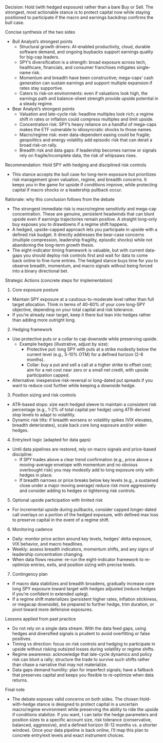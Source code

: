 Decision: Hold (with hedged exposure) rather than a bare Buy or Sell. The strongest, most actionable stance is to protect capital now while staying positioned to participate if the macro and earnings backdrop confirms the bull case.

Concise synthesis of the two sides
- Bull Analyst’s strongest points
  - Structural growth drivers: AI-enabled productivity, cloud, durable software demand, and ongoing buybacks support earnings quality for big-cap leaders.
  - SPY’s diversification is a strength: broad exposure across tech, healthcare, financials, and consumer franchises mitigates single-name risk.
  - Momentum and breadth have been constructive; mega-caps’ cash generation can sustain earnings and support multiple expansion if rates stay supportive.
  - Caters to risk-on environments: even if valuations look high, the earnings path and balance-sheet strength provide upside potential in a steady regime.
- Bear Analyst’s strongest points
  - Valuation and late-cycle risk: headline multiples look rich; a regime shift in rates or inflation could compress multiples and limit upside.
  - Concentration risk: SPY’s heavy reliance on a handful of mega-caps makes the ETF vulnerable to idiosyncratic shocks to those names.
  - Macro/regime risk: even data-dependent easing could be fragile; geopolitics and energy volatility add episodic risk that can derail a broad risk-on rally.
  - Breadth risk and data gaps: if leadership becomes narrow or signals rely on fragile/incomplete data, the risk of whipsaws rises.

Recommendation: Hold SPY with hedging and disciplined risk controls
- This stance accepts the bull case for long-term exposure but prioritizes risk management given valuation, regime, and breadth concerns. It keeps you in the game for upside if conditions improve, while protecting capital if macro shocks or a leadership pullback occur.

Rationale: why this conclusion follows from the debate
- The strongest immediate risk is macro/regime sensitivity and mega-cap concentration. These are genuine, persistent headwinds that can blunt upside even if earnings trajectories remain positive. A straight long-only buy exposes you to drawdowns if a regime shift happens.
- A hedged, upside-capped approach lets you participate in upside with a defined risk budget. It directly addresses the bear-case concerns (multiple compression, leadership fragility, episodic shocks) while not abandoning the long-term growth thesis.
- The eight-indicator timing framework is valuable, but with current data-gaps you should deploy risk controls first and wait for data to come back online to fine-tune entries. The hedged stance buys time for you to observe breadth, momentum, and macro signals without being forced into a binary directional bet.

Strategic Actions (concrete steps for implementation)
1) Core exposure posture
- Maintain SPY exposure at a cautious-to-moderate level rather than full target allocation. Think in terms of 40-60% of your core long-SPY objective, depending on your total capital and risk tolerance.
- If you’re already near target, keep it there but lean into hedges rather than adding more outright long.

2) Hedging framework
- Use protective puts or a collar to cap downside while preserving upside.
  - Example hedges (illustrative, adjust by size):
    - Protective put: long SPY with puts at a strike modestly below the current level (e.g., 5-10% OTM) for a defined horizon (2-6 months).
    - Collar: buy a put and sell a call at a higher strike to offset cost; aim for a net cost near zero or a small net credit, with upside participation capped.
- Alternative: inexpensive risk-reversal or long-dated put spreads if you want to reduce cost further while keeping a downside hedge.

3) Position sizing and risk controls
- ATR-based stops: size each hedged sleeve to maintain a consistent risk percentage (e.g., 1-2% of total capital per hedge) using ATR-derived stop levels to adapt to volatility.
- Dynamic risk tilts: if breadth worsens or volatility spikes (VIX elevates, breadth deteriorates), scale back core long exposure and/or widen hedges.

4) Entry/exit logic (adapted for data gaps)
- Until data pipelines are restored, rely on macro signals and price-based discipline:
  - If SPY trades above a clear trend confirmation (e.g., price above a moving-average envelope with momentum and no obvious overbought risk) you may modestly add to long exposure only with hedges in place.
  - If breadth narrows or price breaks below key levels (e.g., a sustained close under a major moving average) reduce risk more aggressively and consider adding to hedges or tightening risk controls.

5) Optional upside participation with limited risk
- For incremental upside during pullbacks, consider capped longer-dated call overlays on a portion of the hedged exposure, with defined max loss to preserve capital in the event of a regime shift.

6) Monitoring cadence
- Daily: monitor price action around key levels, hedges’ delta exposure, VIX behavior, and macro headlines.
- Weekly: assess breadth indicators, momentum shifts, and any signs of leadership concentration changing.
- When data flows resume: re-run the eight-indicator framework to re-optimize entries, exits, and position sizing with precise levels.

7) Contingency plan
- If macro data stabilizes and breadth broadens, gradually increase core long SPY exposure toward target with hedges adjusted (reduce hedges if you’re confident in extended upleg).
- If a regime shift materializes (persistent higher rates, inflation stickiness, or megacap downside), be prepared to further hedge, trim duration, or pivot toward more defensive exposures.

Lessons applied from past practice
- Do not rely on a single data stream. With the data feed gaps, using hedges and diversified signals is prudent to avoid overfitting or false positives.
- Timing vs direction: focus on risk controls and hedging to participate in upside without risking outsized losses during volatility or regime shifts.
- Regime awareness: acknowledge that late-cycle dynamics and policy risk can blunt a rally; structure the trade to survive such shifts rather than chase a narrative that may not materialize.
- Data gaps demand humility: plan for imperfect signals; have a fallback that preserves capital and keeps you flexible to re-optimize when data returns.

Final note
- The debate exposes valid concerns on both sides. The chosen Hold-with-hedge stance is designed to protect capital in a uncertain macro/regime environment while preserving the ability to ride the upside if conditions stabilize. If you want, I can tailor the hedge parameters and position sizes to a specific account size, risk tolerance (conservative, balanced, aggressive), and a defined horizon (6-12 months vs. a shorter window). Once your data pipeline is back online, I’ll map this plan to concrete entry/exit levels and exact instrument choices.
